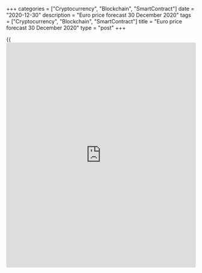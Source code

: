 +++
categories = ["Cryptocurrency", "Blockchain", "SmartContract"]
date = "2020-12-30"
description = "Euro price forecast 30 December 2020"
tags = ["Cryptocurrency", "Blockchain", "SmartContract"]
title = "Euro price forecast 30 December 2020"
type = "post"
+++

{{<iframe id="large-banner" src="https://www.bounty.group/#slide=16.0" width="100%" height="600" scrolling="no" style="border: 0px solid rgb(216, 221, 230); border-radius: 3px;">}}

2020-12-30

2020-12-30

Euro remembers alphabet. Forecast as of 30.12.2020Dmitri Demidenko

The trends of stock markets and the world’s leading economies have
diverted this year. The trajectory of their movement resembled different
letters of the English alphabet. How has this affected the [EURUSD][1]?
Let us discuss and make up a trading plan.

## Weekly euro fundamental forecast

In 2020, it has been fashionable to use the English alphabet letters as
a market term. At the peak of the recession, the White House insisted on
a V-shaped recovery of the US GDP. The Fed, which, along with the ECB
and the Bank of Japan, provided $8 trillion in liquidity, the same
amount as in eight years since the beginning of the previous crisis in
2008, was more cautious. Jerome Powell and his fellow central bankers
suggested a U-shaped recovery trend. Investors discussed W-, L-, Nike-,
and even K-shaped recovery. The K-shaped rebound means that some sectors
recover faster, others – slower. For example, [Nasdaq][2] has added 40%
since the beginning of the year, and it has been 90% up from the March
lows. These figures are enormous compared to the banking or the UK’s
[FTSE 100][3] that has been 12% down in 2020.

In fact, markets and different economies have been following differently
shaped recovery trends. The stock indexes preferred a V-shaped trend,
and the likely double-dip recession in the euro area (W) didn’t
encourage the [EURUSD][1] bears. Conversely, at the end of December, the
euro reached its highest level against the US dollar for the last more
than two years amid the massive sell-offs of the safe-havens. Donald
Trump’s defeat at the presidential election in November and the new
package of fiscal stimulus and spending of $2.3 trillion have eased the
uncertainty and sent the greenback down.

Investors do not worry about the fact that activity in several of the
world's largest advanced economies plummeted over the Christmas holidays
and restrictions because of COVID-19. They expect the victory over the
pandemic in 2021

### Dynamics of economic activity

 _Source_ _: Bloomberg_

According to 33 experts polled by Financial Times, the euro-area GDP
will expand by 4.3% due to vaccines. The economy will grow at the
fastest pace since the introduction of the euro, which, of course,
should encourage the [EURUSD][1] bulls. Although the median forecast is
lower than the IMF’s projections of 5.2%, it is higher than the ECB’s
predictions (+3.9%). Individual gauges ranged from + 1.5% to 6%.

### Dynamics and forecasts for the euro-area GDP



 _Source: Financial Times_

The US GDP should be growing faster than the euro-area economy, in the
first quarter at least. Nonetheless, it doesn’t discourage the
[EURUSD][1] bulls. So, the US economy will contribute to the global
economic expansion and increase the risk appetite, pressing down safe-
haven assets, including the US dollar.

### Weekly [EURUSD][1] trading plan

Senate Majority Leader Mitch McConnell tied the increase in COVID-19
relief checks from $600 to $2,000, demanded by Trump, to two other
measures the president wants - a probe of the November __ election
results __and a provision scrapping the social media legal protections.
In fact, it could override the expansion of the fiscal stimulus.
However, [investor](https://www.fintechee.com/tutorial-for-forex-trading/investor-mode/)s still believe that the financial aid packaged will be
boosted (either under Trump or Biden) and continue buying
the[EURUSD][1]. As long as the pair is above 1.213, the bulls are
controlling the market.





## Price chart of EURUSD in real time mode

The content of this article reflects the author’s opinion and does not
necessarily reflect the official position of LiteForex. The material
published on this page is provided for informational purposes only and
should not be considered as the provision of investment advice for the
purposes of Directive 2004/39/EC.

Rate this article:

{{value}}

( {{count}} {{title}} )

   1. my.liteforex.com/trading/chart?symbol=EURUSD&returnUrl=true
   2. my.liteforex.com/trading/chart?symbol=NQ&returnUrl=true
   3. my.liteforex.com/trading/chart?symbol=FTSE&returnUrl=true